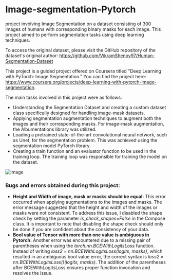 # Image-segmentation-Pytorch
project involving Image Segmentation on a dataset consisting of 300 images of humans with corresponding binary masks for each image. This project aimed to perform segmentation tasks using deep learning techniques.

To access the original dataset, please visit the GitHub repository of the dataset's original author: https://github.com/VikramShenoy97/Human-Segmentation-Dataset

This project is a guided project offered on Coursera titled "Deep Learning with PyTorch: Image Segmentation." You can find the project here: https://www.coursera.org/projects/deep-learning-with-pytorch-image-segmentation.

The main tasks involved in this project were as follows:
- Understanding the Segmentation Dataset and creating a custom dataset class specifically designed for handling image-mask datasets.
- Applying segmentation augmentation techniques to augment both the images and their corresponding masks. For image-mask augmentation, the Albumentations library was utilized.
- Loading a pretrained state-of-the-art convolutional neural network, such as Unet, for the segmentation problem. This was achieved using the segmentation model PyTorch library.
- Creating a train function and an evaluator function to be used in the training loop. The training loop was responsible for training the model on the dataset.

![image](https://github.com/jose-zerna/Image-segmentation-Pytorch/assets/92068963/e453ef77-c561-45a1-a0ef-e697bc2277f7)

### Bugs and errors obtained during this project:

- **Height and Width of image, mask or masks should be equal:** This error occurred when applying augmentations to the images and masks. The error message suggested that the height and width of the images or masks were not consistent. To address this issue, I disabled the shape check by setting the parameter *is_check_shapes=False* in the Compose class. It is important to note that disabling the shape check should only be done if you are confident about the consistency of your data.
- **Bool value of Tensor with more than one value is ambiguous in Pytorch:**  Another error was encountered due to a missing pair of parentheses when using the *torch.nn.BCEWithLogitsLoss* function. Instead of writing *loss2 = nn.BCEWithLogitsLoss(logits, masks)*, which resulted in an ambiguous bool value error, the correct syntax is *loss2 = nn.BCEWithLogitsLoss()(logits, masks)*. The addition of the parentheses after BCEWithLogitsLoss ensures proper function invocation and resolves the issue.
